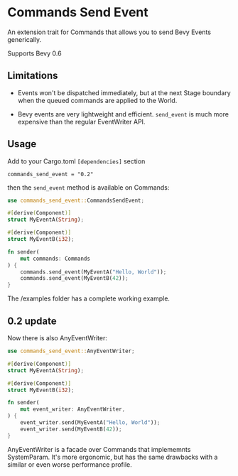 # Commands Send Event

An extension trait for Commands that allows you to send Bevy Events generically.

Supports Bevy 0.6

## Limitations

* Events won't be dispatched immediately, but at the next Stage boundary when the queued commands are applied to the World.

* Bevy events are very lightweight and efficient. ```send_event``` is much more expensive than the regular EventWriter API.

## Usage

Add to your Cargo.toml ```[dependencies]``` section
```
commands_send_event = "0.2"
```

then the ```send_event``` method is available on Commands:

```rust
use commands_send_event::CommandsSendEvent;

#[derive(Component)]
struct MyEventA(String);

#[derive(Component)]
struct MyEventB(i32);

fn sender(
    mut commands: Commands
) {
    commands.send_event(MyEventA("Hello, World"));
    commands.send_event(MyEventB(42));
}
```
The /examples folder has a complete working example.

## 0.2 update

Now there is also AnyEventWriter:

```rust
use commands_send_event::AnyEventWriter;

#[derive(Component)]
struct MyEventA(String);

#[derive(Component)]
struct MyEventB(i32);

fn sender(
    mut event_writer: AnyEventWriter,
) {
    event_writer.send(MyEventA("Hello, World"));
    event_writer.send(MyEventB(42));
}
```

AnyEventWriter is a facade over Commands that implememnts SystemParam. It's more ergonomic, but has the same drawbacks with a similar or even worse performance profile.